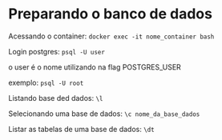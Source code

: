 # Preparando o banco de dados

Acessando o container: `docker exec -it nome_container bash`

Login postgres: `psql -U user`

o user é o nome utilizando na flag POSTGRES_USER

exemplo: `psql -U root`

Listando base ded dados: `\l`

Selecionando uma base de dados: `\c nome_da_base_dados`

Listar as tabelas de uma base de dados: `\dt`

